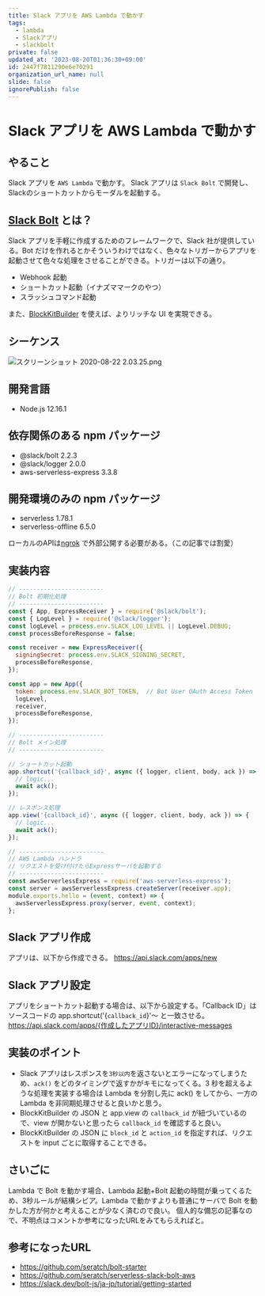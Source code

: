 ```yaml
---
title: Slack アプリを AWS Lambda で動かす
tags:
  - lambda
  - Slackアプリ
  - slackbolt
private: false
updated_at: '2023-08-20T01:36:30+09:00'
id: 2447f7811290e6e70291
organization_url_name: null
slide: false
ignorePublish: false
---
```

# Slack アプリを AWS Lambda で動かす

## やること

Slack アプリを `AWS Lambda` で動かす。
Slack アプリは `Slack Bolt` で開発し、Slackのショートカットからモーダルを起動する。  

## [Slack Bolt](https://slack.dev/bolt-js/ja-jp/tutorial/getting-started) とは？

Slack アプリを手軽に作成するためのフレームワークで、Slack 社が提供している。Bot だけを作れるとかそういうわけではなく、色々なトリガーからアプリを起動させて色々な処理をさせることができる。トリガーは以下の通り。

- Webhook 起動
- ショートカット起動（イナズママークのやつ）
- スラッシュコマンド起動

また、[BlockKitBuilder](https://app.slack.com/block-kit-builder/) を使えば、よりリッチな UI を実現できる。

## シーケンス

![スクリーンショット 2020-08-22 2.03.25.png](https://qiita-image-store.s3.ap-northeast-1.amazonaws.com/0/59081/3ddeab20-c438-b627-3373-d3949ad1d8eb.png)


## 開発言語
- Node.js 12.16.1

## 依存関係のある npm パッケージ

- @slack/bolt 2.2.3
- @slack/logger 2.0.0
- aws-serverless-express 3.3.8

## 開発環境のみの npm パッケージ

- serverless 1.78.1
- serverless-offline 6.5.0

ローカルのAPIは[ngrok](https://ngrok.com/) で外部公開する必要がある。（この記事では割愛）

## 実装内容

```js
// ------------------------
// Bolt 初期化処理
// ------------------------
const { App, ExpressReceiver } = require('@slack/bolt');
const { LogLevel } = require('@slack/logger');
const logLevel = process.env.SLACK_LOG_LEVEL || LogLevel.DEBUG;
const processBeforeResponse = false;

const receiver = new ExpressReceiver({
  signingSecret: process.env.SLACK_SIGNING_SECRET,
  processBeforeResponse,
});

const app = new App({
  token: process.env.SLACK_BOT_TOKEN,  // Bot User OAuth Access Token
  logLevel,
  receiver,
  processBeforeResponse,
});

// ------------------------
// Bolt メイン処理
// ------------------------

// ショートカット起動
app.shortcut('{callback_id}', async ({ logger, client, body, ack }) => {
  // logic...
  await ack();
});

// レスポンス処理
app.view('{callback_id}', async ({ logger, client, body, ack }) => {
  // logic...
  await ack();
});

// ------------------------
// AWS Lambda ハンドラ
// リクエストを受け付けたらExpressサーバを起動する
// ------------------------
const awsServerlessExpress = require('aws-serverless-express');
const server = awsServerlessExpress.createServer(receiver.app);
module.exports.hello = (event, context) => {
  awsServerlessExpress.proxy(server, event, context);
};
```

## Slack アプリ作成

アプリは、以下から作成できる。
https://api.slack.com/apps/new

## Slack アプリ設定

アプリをショートカット起動する場合は、以下から設定する。「Callback ID」は ソースコードの app.shortcut('{`callback_id`}'〜 と一致させる。
https://api.slack.com/apps/{作成したアプリID}/interactive-messages



## 実装のポイント

- Slack アプリはレスポンスを`3秒以内`を返さないとエラーになってしまうため、`ack()` をどのタイミングで返すかがキモになってくる。3 秒を超えるような処理を実装する場合は Lambda を分割し先に ack() をしてから、一方の Lambda を非同期処理させると良いかと思う。
- BlockKitBuilder の JSON と app.view の `callback_id` が紐づいているので、view が開かないと思ったら `callback_id` を確認すると良い。
- BlockKitBuilder の JSON に `block_id` と `action_id` を指定すれば、リクエストを input ごとに取得することできる。

## さいごに

Lambda で Bolt を動かす場合、Lambda 起動+Bolt 起動の時間が乗ってくるため、3秒ルールが結構シビア。Lambda で動かすよりも普通にサーバで Bolt を動かした方が何かと考えることが少なく済むので良い。
個人的な備忘の記事なので、不明点はコメントか参考になったURLをみてもらえればと。

## 参考になったURL

- https://github.com/seratch/bolt-starter
- https://github.com/seratch/serverless-slack-bolt-aws
- https://slack.dev/bolt-js/ja-jp/tutorial/getting-started
